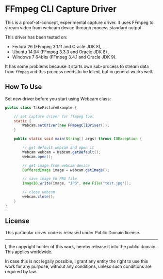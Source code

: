 # FFmpeg CLI Capture Driver

This is a proof-of-concept, experimental capture driver. It uses FFmpeg to 
stream video from webcam device through process standard output.

This driver has been tested on:

* Fedora 26 (FFmpeg 3.1.11 and Oracle JDK 8),
* Ubuntu 14.04 (FFmpeg 3.3.3 and Oracle JDK 8) ,
* Windows 7 64bits (FFmpeg 3.4.1 and Oracle JDK 9).

It has some problems because
it starts own sub-process to stream data from `ffmpeg` and this process needs to be killed,
but in general works well.

## How To Use

Set new driver before you start using Webcam class:

```java
public class TakePictureExample {

	// set capture driver for ffmpeg tool
	static {
		Webcam.setDriver(new FFmpegCliDriver());
	}

	public static void main(String[] args) throws IOException {

		// get default webcam and open it
		Webcam webcam = Webcam.getDefault();
		webcam.open();

		// get image from webcam device
		BufferedImage image = webcam.getImage();

		// save image to PNG file
		ImageIO.write(image, "JPG", new File("test.jpg"));

		// close webcam
		webcam.close();
	}
}
```

## License

This particular driver code is released under Public Domain license.

---

I, the copyright holder of this work, hereby release it into the
public domain. This applies worldwide.

In case this is not legally possible, I grant any entity the right
to use this work for any purpose, without any conditions, unless 
such conditions are required by law.

